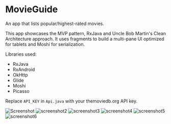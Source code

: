 # MovieGuide
An app that lists popular/highest-rated movies.

This app showcases the MVP pattern, RxJava and Uncle Bob Martin's Clean Architecture approach. It uses fragments to build a multi-pane UI optimized for tablets and Moshi for serialization.

Libraries used:
 - RxJava
 - RxAndroid
 - OkHttp
 - Glide
 - Moshi
 - Picasso

Replace `API_KEY` in `Api.java` with your themoviedb.org API key.

![Screenshot](http://i.imgur.com/72PypXCm.png) 
![screenshot2](http://imgur.com/I96Eka6m.png)
![screenshot3](http://imgur.com/4qHZcejm.png)
![screenshot4](http://imgur.com/m7J8HzUm.png)
![screenshot5](http://imgur.com/PwtjZHKm.png)
![screenshot6](http://imgur.com/kNHjCXSm.png)
